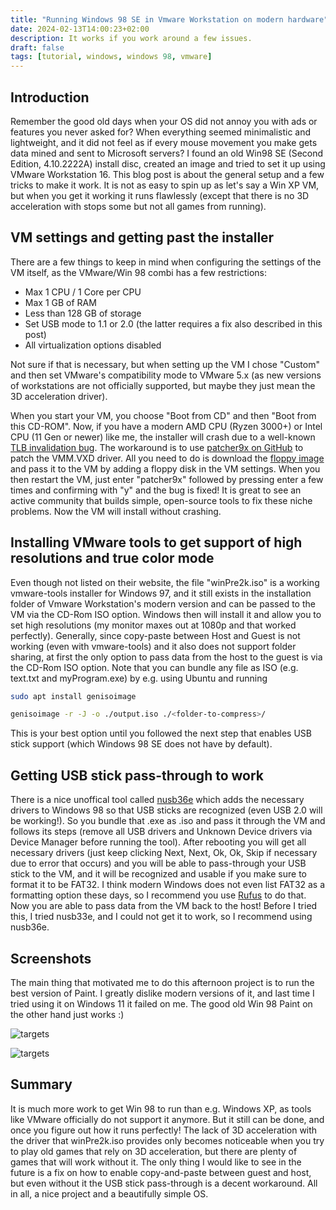 ```yaml
---
title: "Running Windows 98 SE in Vmware Workstation on modern hardware"
date: 2024-02-13T14:00:23+02:00
description: It works if you work around a few issues.
draft: false
tags: [tutorial, windows, windows 98, vmware]
---
```


## Introduction

Remember the good old days when your OS did not annoy you with ads or features you never asked for? When everything seemed minimalistic and lightweight, and it did not feel as if every mouse movement you make gets data mined and sent to Microsoft servers? I found an old Win98 SE (Second Edition, 4.10.2222A) install disc, created an image and tried to set it up using VMware Workstation 16. This blog post is about the general setup and a few tricks to make it work. It is not as easy to spin up as let's say a Win XP VM, but when you get it working it runs flawlessly (except that there is no 3D acceleration with stops some but not all games from running).

## VM settings and getting past the installer

There are a few things to keep in mind when configuring the settings of the VM itself, as the VMware/Win 98 combi has a few restrictions:
* Max 1 CPU / 1 Core per CPU
* Max 1 GB of RAM
* Less than 128 GB of storage
* Set USB mode to 1.1 or 2.0 (the latter requires a fix also described in this post)
* All virtualization options disabled

Not sure if that is necessary, but when setting up the VM I chose "Custom" and then set VMware's compatibility mode to VMware 5.x (as new versions of workstations are not officially supported, but maybe they just mean the 3D acceleration driver).

When you start your VM, you choose "Boot from CD" and then "Boot from this CD-ROM". Now, if you have a modern AMD CPU (Ryzen 3000+) or Intel CPU (11 Gen or newer) like me, the installer will crash due to a well-known [TLB invalidation bug](https://blog.stuffedcow.net/2015/08/win9x-tlb-invalidation-bug/). The workaround is to use [patcher9x on GitHub](https://github.com/JHRobotics/patcher9x) to patch the VMM.VXD driver. All you need to do is download the [floppy image](https://github.com/JHRobotics/patcher9x/releases/download/v0.8.50/patcher9x-0.8.50-boot.ima) and pass it to the VM by adding a floppy disk in the VM settings. When you then restart the VM, just enter "patcher9x" followed by pressing enter a few times and confirming with "y" and the bug is fixed! It is great to see an active community that builds simple, open-source tools to fix these niche problems. Now the VM will install without crashing. 

## Installing VMware tools to get support of high resolutions and true color mode

Even though not listed on their website, the file "winPre2k.iso" is a working vmware-tools installer for Windows 97, and it still exists in the installation folder of Vmware Workstation's modern version and can be passed to the VM via the CD-Rom ISO option. Windows then will install it and allow you to set high resolutions (my monitor maxes out at 1080p and that worked perfectly). Generally, since copy-paste between Host and Guest is not working (even with vmware-tools) and it also does not support folder sharing, at first the only option to pass data from the host to the guest is via the CD-Rom ISO option. Note that you can bundle any file as ISO (e.g. text.txt and myProgram.exe) by e.g. using Ubuntu and running 
```bash
sudo apt install genisoimage

genisoimage -r -J -o ./output.iso ./<folder-to-compress>/
```
This is your best option until you followed the next step that enables USB stick support (which Windows 98 SE does not have by default).

## Getting USB stick pass-through to work

There is a nice unoffical tool called [nusb36e](https://www.philscomputerlab.com/windows-98-usb-storage-driver.html) which adds the necessary drivers to Windows 98 so that USB sticks are recognized (even USB 2.0 will be working!). So you bundle that .exe as .iso and pass it through the VM and follows its steps (remove all USB drivers and Unknown Device drivers via Device Manager before running the tool). After rebooting you will get all necessary drivers (just keep clicking Next, Next, Ok, Ok, Skip if necessary due to error that occurs) and you will be able to pass-through your USB stick to the VM, and it will be recognized and usable if you make sure to format it to be FAT32. I think modern Windows does not even list FAT32 as a formatting option these days, so I recommend you use [Rufus](https://rufus.ie/en/) to do that. Now you are able to pass data from the VM back to the host! Before I tried this, I tried nusb33e, and I could not get it to work, so I recommend using nusb36e.

## Screenshots

The main thing that motivated me to do this afternoon project is to run the best version of Paint. I greatly dislike modern versions of it, and last time I tried using it on Windows 11 it failed on me. The good old Win 98 Paint on the other hand just works :)

![targets](/images/win98/win98_paint.png "Paint is an amazing tool")

![targets](/images/win98/win98_usb_working.png "My USB stick is now usable")

## Summary

It is much more work to get Win 98 to run than e.g. Windows XP, as tools like VMware officially do not support it anymore. But it still can be done, and once you figure out how it runs perfectly! The lack of 3D acceleration with the driver that winPre2k.iso provides only becomes noticeable when you try to play old games that rely on 3D acceleration, but there are plenty of games that will work without it. The only thing I would like to see in the future is a fix on how to enable copy-and-paste between guest and host, but even without it the USB stick pass-through is a decent workaround. All in all, a nice project and a beautifully simple OS.